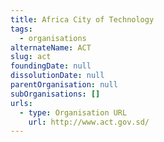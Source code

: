 ```yaml
---
title: Africa City of Technology
tags:
  - organisations
alternateName: ACT
slug: act
foundingDate: null
dissolutionDate: null
parentOrganisation: null
subOrganisations: []
urls:
  - type: Organisation URL
    url: http://www.act.gov.sd/
---
```

